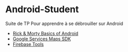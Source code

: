 # Android-Student

Suite de TP Pour apprendre à se débrouiller sur Android
- [Rick & Morty Basics of Android](https://akhu.github.io/Android-Student-M4104/RickNMorty-TP)
- [Google Services Maps SDK](https://akhu.github.io/Android-Student-M4104/GoogleServices-TP)
- [Firebase Tools](https://akhu.github.io/Android-Student-M4104/FirebaseService-TP)
